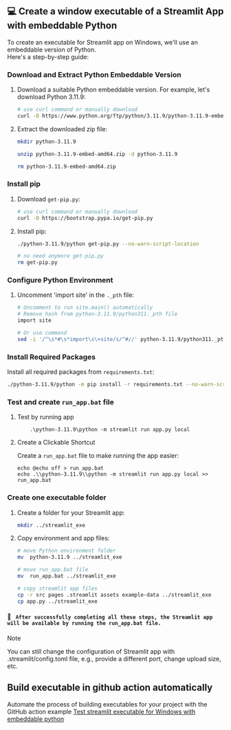 ## 💻 Create a window executable of a Streamlit App with embeddable Python

To create an executable for Streamlit app on Windows, we'll use an embeddable version of Python.</br>
Here's a step-by-step guide:

### Download and Extract Python Embeddable Version

1. Download a suitable Python embeddable version. For example, let's download Python 3.11.9:

    ```bash
    # use curl command or manually download
    curl -O https://www.python.org/ftp/python/3.11.9/python-3.11.9-embed-amd64.zip
    ```

2. Extract the downloaded zip file:

    ```bash
    mkdir python-3.11.9

    unzip python-3.11.9-embed-amd64.zip -d python-3.11.9

    rm python-3.11.9-embed-amd64.zip
    ```

### Install pip

1. Download `get-pip.py`:

    ```bash
    # use curl command or manually download
    curl -O https://bootstrap.pypa.io/get-pip.py
    ```

2. Install pip:

    ```bash
    ./python-3.11.9/python get-pip.py --no-warn-script-location

    # no need anymore get-pip.py
    rm get-pip.py
    ```

### Configure Python Environment

1. Uncomment 'import site' in the `._pth` file:

    ```bash
    # Uncomment to run site.main() automatically
    # Remove hash from python-3.11.9/python311._pth file
    import site 

    # Or use command
    sed -i '/^\s*#\s*import\s\+site/s/^#//' python-3.11.9/python311._pth
    ```

### Install Required Packages

Install all required packages from `requirements.txt`:

```bash
./python-3.11.9/python -m pip install -r requirements.txt --no-warn-script-location
```

### Test and create `run_app.bat` file

1. Test by running app

    ```batch
        .\python-3.11.9\python -m streamlit run app.py local
    ```

2. Create a Clickable Shortcut

    Create a `run_app.bat` file to make running the app easier:
    
    ```batch
    echo @echo off > run_app.bat
    echo .\\python-3.11.9\\python -m streamlit run app.py local >> run_app.bat
     ```

### Create one executable folder

1. Create a folder for your Streamlit app:

    ```bash
    mkdir ../streamlit_exe
    ```

2. Copy environment and app files:

    ```bash
    # move Python environment folder 
    mv  python-3.11.9 ../streamlit_exe

    # move run_app.bat file
    mv  run_app.bat ../streamlit_exe

    # copy streamlit app files
    cp -r src pages .streamlit assets example-data ../streamlit_exe
    cp app.py ../streamlit_exe
    ```
    
#### 🚀 <code> After successfully completing all these steps, the Streamlit app will be available by running the run_app.bat file.</code>

> [!NOTE]
You can still change the configuration of Streamlit app with .streamlit/config.toml file, e.g., provide a different port, change upload size, etc.

## Build executable in github action automatically
Automate the process of building executables for your project with the GitHub action example [Test streamlit executable for Windows with embeddable python](https://github.com/OpenMS/streamlit-template/blob/main/.github/workflows/test-win-exe-w-embed-py.yaml)
</br>
